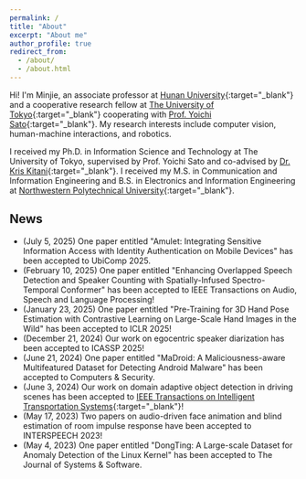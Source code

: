 ```yaml
---
permalink: /
title: "About"
excerpt: "About me"
author_profile: true
redirect_from: 
  - /about/
  - /about.html
---
```


Hi! I'm Minjie, an associate professor at [Hunan University](http://www-en.hnu.edu.cn/index.htm){:target="_blank"} and a cooperative research fellow at [The University of Tokyo](https://www.iis.u-tokyo.ac.jp/en/){:target="_blank"} cooperating with [Prof. Yoichi Sato](https://www.ut-vision.org/sato-lab/){:target="_blank"}. My research interests include computer vision, human-machine interactions, and robotics.

I received my Ph.D. in Information Science and Technology at The University of Tokyo, supervised by Prof. Yoichi Sato and co-advised by [Dr. Kris Kitani](http://www.cs.cmu.edu/~kkitani/){:target="_blank"}. I received my M.S. in Communication and Information Engineering and B.S. in Electronics and Information Engineering at [Northwestern Polytechnical University](http://en.nwpu.edu.cn/){:target="_blank"}.


## News
* (July 5, 2025) One paper entitled "Amulet: Integrating Sensitive Information Access with Identity Authentication on Mobile Devices" has been accepted to UbiComp 2025.  
* (February 10, 2025) One paper entitled "Enhancing Overlapped Speech Detection and Speaker Counting with  Spatially-Infused Spectro-Temporal Conformer" has been accepted to IEEE Transactions on Audio, Speech and Language Processing!
* (January 23, 2025) One paper entitled "Pre-Training for 3D Hand Pose Estimation with Contrastive Learning on Large-Scale Hand Images in the Wild" has been accepted to ICLR 2025!
* (December 21, 2024) Our work on egocentric speaker diarization has been accepted to ICASSP 2025!  
* (June 21, 2024) One paper entitled "MaDroid: A Maliciousness-aware Multifeatured Dataset for Detecting Android Malware" has been accepted to Computers & Security.  
* (June 3, 2024) Our work on domain adaptive object detection in driving scenes has been accepted to [IEEE Transactions on Intelligent Transportation Systems](https://ieeexplore.ieee.org/document/10570076){:target="_blank"}!  
* (May 17, 2023) Two papers on audio-driven face animation and blind estimation of room impulse response have been accepted to INTERSPEECH 2023!  
* (May 4, 2023) One paper entitled "DongTing: A Large-scale Dataset for Anomaly Detection of the Linux Kernel" has been accepted to The Journal of Systems & Software.
